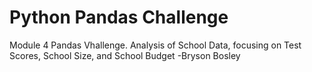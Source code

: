 # Python Pandas Challenge

Module 4 Pandas Vhallenge. Analysis of School Data, focusing on Test Scores, School Size, and School Budget
-Bryson Bosley
